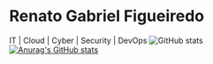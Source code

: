 # Renato Gabriel Figueiredo
IT | Cloud | Cyber | Security | DevOps
![GitHub stats](https://github-readme-stats.vercel.app/api?username=renadown&show_icons=true&theme=radical)
[![Anurag's GitHub stats](https://github-readme-stats.vercel.app/api?username=anuraghazra)](https://github.com/anuraghazra/github-readme-stats)
